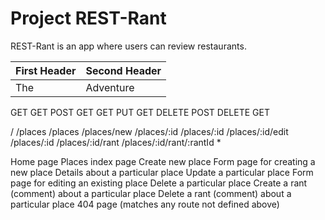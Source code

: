 # Project REST-Rant

REST-Rant is an app where users can review restaurants.

| First Header | Second Header |
|--------------|---------------|
| The           | Adventure

GET
GET
POST
GET
GET
PUT
GET
DELETE
POST
DELETE
GET

/
/places
/places
/places/new
/places/:id
/places/:id
/places/:id/edit
/places/:id
/places/:id/rant
/places/:id/rant/:rantId
*
	
Home page
Places index page
Create new place
Form page for creating a new place
Details about a particular place
Update a particular place
Form page for editing an existing place
Delete a particular place
Create a rant (comment) about a particular place
Delete a rant (comment) about a particular place
404 page (matches any route not defined above)
